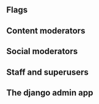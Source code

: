 ## Flags

## Content moderators

## Social moderators

## Staff and superusers

## The django admin app
